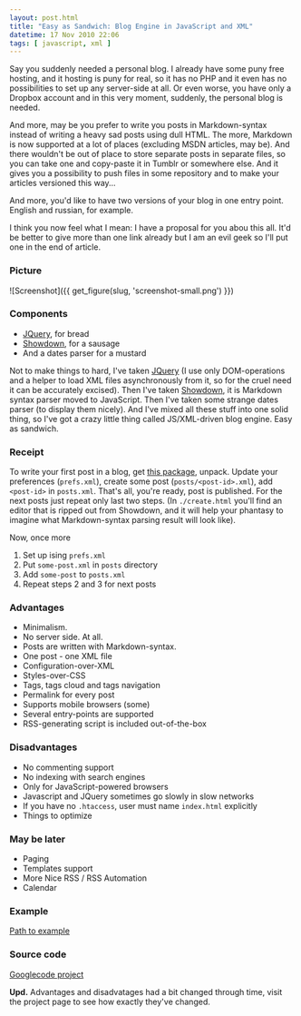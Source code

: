 ```yaml
---
layout: post.html
title: "Easy as Sandwich: Blog Engine in JavaScript and XML"
datetime: 17 Nov 2010 22:06
tags: [ javascript, xml ]
---
```


Say you suddenly needed a personal blog. I already have some puny free hosting, and it hosting is puny for real, so it has no PHP and it even has no possibilities to set up any server-side at all. Or even worse, you have only a Dropbox account and in this very moment, suddenly, the personal blog is needed.

And more, may be you prefer to write you posts in Markdown-syntax instead of writing a heavy sad posts using dull HTML. The more, Markdown is now supported at a lot of places (excluding MSDN articles, may be). And there wouldn't be out of place to store separate posts in separate files, so you can take one and copy-paste it in Tumblr or somewhere else. And it gives you a possibility to push files in some repository and to make your articles versioned this way...

And more, you'd like to have two versions of your blog in one entry point. English and russian, for example.

I think you now feel what I mean: I have a proposal for you abou this all. It'd be better to give more than one link already but I am an evil geek so I'll put one in the end of article.

### Picture ###

![Screenshot]({{ get_figure(slug, 'screenshot-small.png') }})

### Components ###

 * [JQuery](http://jquery.com), for bread
 * [Showdown](http://www.attacklab.net/showdown/), for a sausage
 * And a dates parser for a mustard

Not to make things to hard, I've taken [JQuery](http://jquery.com) (I use only DOM-operations and a helper to load XML files asynchronously from it, so for the cruel need it can be accurately excised). Then I've taken  [Showdown](http://www.attacklab.net/showdown/), it is Markdown syntax parser moved to JavaScript. Then I've taken some strange dates parser (to display them nicely). And I've mixed all these stuff into one solid thing, so I've got a crazy little thing called JS/XML-driven blog engine. Easy as sandwich.

### Receipt ###

To write your first post in a blog, get [this package](http://code.google.com/p/showdown-blog/downloads/detail?name=swblog.zip), unpack. Update your preferences (`prefs.xml`), create some post (`posts/<post-id>.xml`), add `<post-id>` in `posts.xml`. That's all, you're ready, post is published. For the next posts just repeat only last two steps. (In `./create.html` you'll find an editor that is ripped out from Showdown, and it will help your phantasy to imagine what Markdown-syntax parsing result will look like).

Now, once more

1. Set up ising `prefs.xml`
2. Put `some-post.xml` in `posts` directory
3. Add `some-post` to `posts.xml`
4. Repeat steps 2 and 3 for next posts

### Advantages ###

 * Minimalism.
 * No server side. At all.
 * Posts are written with Markdown-syntax.
 * One post - one XML file
 * Configuration-over-XML
 * Styles-over-CSS
 * Tags, tags cloud and tags navigation
 * Permalink for every post
 * Supports mobile browsers (some)
 * Several entry-points are supported
 * RSS-generating script is included out-of-the-box

### Disadvantages ###

 * No commenting support
 * No indexing with search engines
 * Only for JavaScript-powered browsers
 * Javascript and JQuery sometimes go slowly in slow networks
 * If you have no `.htaccess`, user must name `index.html` explicitly
 * Things to optimize

### May be later ###

 * Paging
 * Templates support
 * More Nice RSS / RSS Automation
 * Calendar

### Example ###

[Path to example](http://showdown-blog.googlecode.com/hg/index.html)

### Source code ###

[Googlecode project](http://showdown-blog.googlecode.com/)

**Upd.** Advantages and disadvatages had a bit changed through time, visit the project page to see how exactly they've changed.
